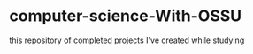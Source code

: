 # computer-science-With-OSSU
<p> this repository of completed projects I've created while studying</p>
